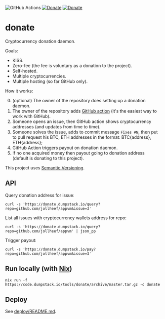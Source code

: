 ![GitHub Actions](https://github.com/jollheef/donate/workflows/Build/badge.svg)
[![Donate](https://img.shields.io/badge/donate-paypal-blue.svg)](https://www.paypal.com/cgi-bin/webscr?cmd=_s-xclick&hosted_button_id=R8W2UQPZ5X5JE&source=url)
[![Donate](https://img.shields.io/badge/donate-bitcoin-blue.svg)](https://blockchair.com/bitcoin/address/bc1q23fyuq7kmngrgqgp6yq9hk8a5q460f39m8nv87)

# donate

Cryptocurrency donation daemon.

Goals:
- KISS.
- Zero-fee (the fee is voluntary as a donation to the project).
- Self-hosted.
- Multiple cryptocurrencies.
- Multiple hosting (so far GitHub only).

How it works:

0. (optional) The owner of the repository does setting up a donation daemon.
1. The owner of the repository adds [GitHub action](.github/workflows/donate.yml) (it's the easiest way to work with GitHub).
2. Someone opens an issue, then GitHub action shows cryptocurrency addresses (and updates from time to time).
3. Someone solves the issue, adds to commit message `Fixes #N`, then put to pull request his BTC, ETH addresses in the format: BTC{address}, ETH{address};
4. GitHub Action triggers payout on donation daemon.
5. If no one acquired money then payout going to donation address (default is donating to this project).

This project uses [Semantic Versioning](https://semver.org/).

## API

Query donation address for issue:

    curl -s 'https://donate.dumpstack.io/query?repo=github.com/jollheef/appvm&issue=3'

List all issues with cryptocurrency wallets address for repo:

    curl -s 'https://donate.dumpstack.io/query?repo=github.com/jollheef/appvm' | json_pp

Trigger payout:

    curl -s 'https://donate.dumpstack.io/pay?repo=github.com/jollheef/appvm&issue=3'

## Run locally (with [Nix](https://nixos.org/nix/))

    nix run -f https://code.dumpstack.io/tools/donate/archive/master.tar.gz -c donate

## Deploy

See [deploy/README.md](deploy/README.md).
